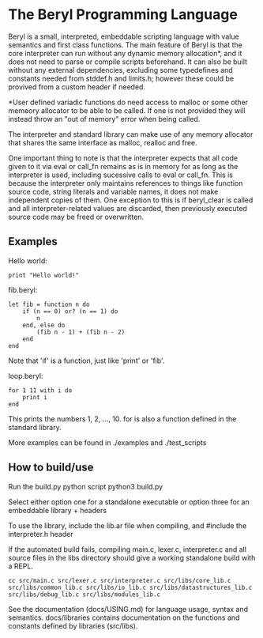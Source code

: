 # The Beryl Programming Language

Beryl is a small, interpreted, embeddable scripting language with value semantics and first class functions.
The main feature of Beryl is that the core interpreter can run without any dynamic memory allocation*, and it does not need
to parse or compile scripts beforehand. It can also be built without any external dependencies, excluding some 
typedefines and constants needed from stddef.h and limits.h; however these could be provived from a custom header if needed.

*User defined variadic functions do need access to malloc or some other memeory allocator to be able to be called. If one is not provided
they will instead throw an "out of memory" error when being called.

The interpreter and standard library can make use of any memory allocator that shares the same interface as malloc, realloc and free.

One important thing to note is that the interpreter expects that all code given to it via eval or call_fn remains as is in memory for as long as
the interpreter is used, including sucessive calls to eval or call_fn. This is because the interpreter only maintains references to things like function
source code, string literals and variable names, it does not make independent copies of them.
One exception to this is if beryl_clear is called and all interpreter-related values are discarded, then previously executed source code may be freed or overwritten.

## Examples

Hello world:
```
print "Hello world!"
```

fib.beryl:
```
let fib = function n do
	if (n == 0) or? (n == 1) do
		n
	end, else do
		(fib n - 1) + (fib n - 2)
	end
end
```
Note that 'if' is a function, just like 'print' or 'fib'.

loop.beryl:
```
for 1 11 with i do
	print i
end
```
This prints the numbers 1, 2, ..., 10. for is also a function defined in the standard library.

More examples can be found in ./examples and ./test_scripts

## How to build/use

Run the build.py python script
	python3 build.py

Select either option one for a standalone executable or option three for an embeddable library + headers

To use the library, include the lib.ar file when compiling, and #include the interpreter.h header

If the automated build fails, compiling main.c, lexer.c, interpreter.c and all source files in the libs directory should give a working
standalone build with a REPL.
```
cc src/main.c src/lexer.c src/interpreter.c src/libs/core_lib.c src/libs/common_lib.c src/libs/io_lib.c src/libs/datastructures_lib.c src/libs/debug_lib.c src/libs/modules_lib.c
```

See the documentation (docs/USING.md) for language usage, syntax and semantics.
docs/libraries contains documentation on the functions and constants defined by libraries (src/libs).
